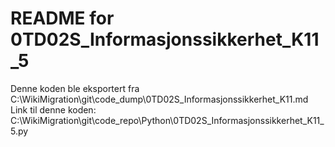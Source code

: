 # README for 0TD02S_Informasjonssikkerhet_K11_5
Denne koden ble eksportert fra C:\WikiMigration\git\code_dump\0TD02S_Informasjonssikkerhet_K11.md
Link til denne koden: C:\WikiMigration\git\code_repo\Python\0TD02S_Informasjonssikkerhet_K11_5.py
